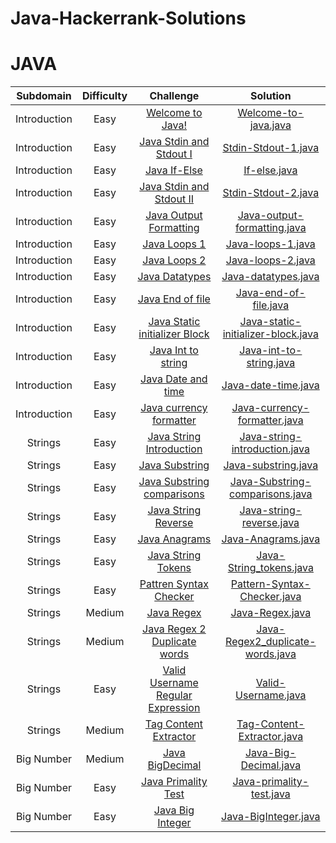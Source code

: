 # Java-Hackerrank-Solutions

# JAVA

| Subdomain | Difficulty | Challenge | Solution |
|:---------:|:----------:|:---------:|:--------:|
| Introduction | Easy |  [Welcome to Java!](https://www.hackerrank.com/challenges/welcome-to-java/problem) | [Welcome-to-java.java](https://github.com/HastiSutaria/Java-Hackerrank-Solutions/blob/main/Welcometojava.java) |
| Introduction | Easy |  [Java Stdin and Stdout I](https://www.hackerrank.com/challenges/java-stdin-and-stdout-1/problem) | [Stdin-Stdout-1.java](https://github.com/HastiSutaria/Java-Hackerrank-Solutions/blob/main/StdinStdout1.java) |
| Introduction | Easy |  [Java If-Else](https://www.hackerrank.com/challenges/java-if-else/problem) | [If-else.java](https://github.com/HastiSutaria/Java-Hackerrank-Solutions/blob/main/Ifelse.java) |
| Introduction | Easy |  [Java Stdin and Stdout II](https://www.hackerrank.com/challenges/java-stdin-stdout/problem) | [Stdin-Stdout-2.java](https://github.com/HastiSutaria/Java-Hackerrank-Solutions/blob/main/StdinStdout2.java) |
| Introduction | Easy |  [Java Output Formatting ](https://www.hackerrank.com/challenges/java-output-formatting/problem) | [Java-output-formatting.java](https://github.com/HastiSutaria/Java-Hackerrank-Solutions/blob/main/JavaoutputFormatting.java) |
| Introduction | Easy |  [Java Loops 1 ](https://www.hackerrank.com/challenges/java-loops-i/problem) | [Java-loops-1.java](https://github.com/HastiSutaria/Java-Hackerrank-Solutions/blob/main/Javaloops1.java) |
| Introduction | Easy |  [Java Loops 2 ](https://https://www.hackerrank.com/challenges/java-loops/problem) | [Java-loops-2.java](https://github.com/HastiSutaria/Java-Hackerrank-Solutions/blob/main/Javaloops2.java) |
| Introduction | Easy |  [Java Datatypes ](https://www.hackerrank.com/challenges/java-datatypes/problem) | [Java-datatypes.java](https://github.com/HastiSutaria/Java-Hackerrank-Solutions/blob/main/Javadatatypes.java) |
| Introduction | Easy |  [Java End of file ](https://www.hackerrank.com/challenges/java-end-of-file/problem) | [Java-end-of-file.java](https://github.com/HastiSutaria/Java-Hackerrank-Solutions/blob/main/Javaendoffile.java) |
| Introduction | Easy | [Java Static initializer Block](https://www.hackerrank.com/challenges/java-static-initializer-block/problem) | [Java-static-initializer-block.java](https://github.com/HastiSutaria/Java-Hackerrank-Solutions/blob/main/StaticIni.java) |
| Introduction | Easy | [Java Int to string](https://www.hackerrank.com/challenges/java-int-to-string/problem) | [Java-int-to-string.java](https://github.com/HastiSutaria/Java-Hackerrank-Solutions/blob/main/Int2Str.java) |
| Introduction | Easy | [Java Date and time](https://www.hackerrank.com/challenges/java-date-and-time/problem) | [Java-date-time.java](https://github.com/HastiSutaria/Java-Hackerrank-Solutions/blob/main/Datetime.java) |
| Introduction | Easy | [Java currency formatter](https://www.hackerrank.com/challenges/java-currency-formatter/problem) | [Java-currency-formatter.java](https://github.com/HastiSutaria/Java-Hackerrank-Solutions/blob/main/Currencyformatter.java) |
| Strings | Easy | [Java String Introduction](https://www.hackerrank.com/challenges/java-strings-introduction/problem) | [Java-string-introduction.java](https://github.com/HastiSutaria/Java-Hackerrank-Solutions/blob/main/Stringsintro.java) |
| Strings | Easy | [Java Substring ](https://www.hackerrank.com/challenges/java-substring/problem) | [Java-substring.java](https://github.com/HastiSutaria/Java-Hackerrank-Solutions/blob/main/Substring.java) |
| Strings | Easy | [Java Substring comparisons](https://www.hackerrank.com/challenges/java-string-compare/problem)|[Java-Substring-comparisons.java](https://github.com/HastiSutaria/Java-Hackerrank-Solutions/blob/main/Substringcomparison.java)|
| Strings | Easy | [Java String Reverse](https://www.hackerrank.com/challenges/java-string-reverse/problem)|[Java-string-reverse.java](https://github.com/HastiSutaria/Java-Hackerrank-Solutions/blob/main/Stringrev.java)|
| Strings | Easy | [Java Anagrams ](https://www.hackerrank.com/challenges/java-anagrams/problem)|[Java-Anagrams.java](https://github.com/HastiSutaria/Java-Hackerrank-Solutions/blob/main/JavaAnagram.java)|
| Strings | Easy | [Java String Tokens](https://www.hackerrank.com/challenges/java-string-tokens/problem) | [Java-String_tokens.java](https://github.com/HastiSutaria/Java-Hackerrank-Solutions/blob/main/StringTokens.java) |
| Strings | Easy | [Pattren Syntax Checker](https://www.hackerrank.com/challenges/pattern-syntax-checker/problem) | [Pattern-Syntax-Checker.java](https://github.com/HastiSutaria/Java-Hackerrank-Solutions/blob/main/PatternSyntaxChecker.java) |
| Strings | Medium | [Java Regex](https://www.hackerrank.com/challenges/java-regex/problem) | [Java-Regex.java](https://github.com/HastiSutaria/Java-Hackerrank-Solutions/blob/main/JavaRegex.java) |
| Strings | Medium  | [Java Regex 2 Duplicate words](https://www.hackerrank.com/challenges/duplicate-word/problem) | [Java-Regex2_duplicate-words.java](https://github.com/HastiSutaria/Java-Hackerrank-Solutions/blob/main/DuplicateWords.java) |
| Strings | Easy | [Valid Username Regular Expression](https://www.hackerrank.com/challenges/valid-username-checker/problem) | [Valid-Username.java](https://github.com/HastiSutaria/Java-Hackerrank-Solutions/blob/main/UsernameValidator.java) |
| Strings | Medium | [Tag Content Extractor ](https://www.hackerrank.com/challenges/tag-content-extractor/problem) | [Tag-Content-Extractor.java](https://github.com/HastiSutaria/Java-Hackerrank-Solutions/blob/main/TagContentExtractor.java)|
| Big Number | Medium | [Java BigDecimal ](https://www.hackerrank.com/challenges/java-bigdecimal/problem) | [Java-Big-Decimal.java](https://github.com/HastiSutaria/Java-Hackerrank-Solutions/blob/main/BigDecimal.java) |
| Big Number | Easy | [Java Primality Test](https://www.hackerrank.com/challenges/java-primality-test/problem) | [Java-primality-test.java](https://github.com/HastiSutaria/Java-Hackerrank-Solutions/blob/main/PrimalityTest.java) |
| Big Number | Easy | [ Java Big Integer ](https://www.hackerrank.com/challenges/java-biginteger/problem) | [Java-BigInteger.java](https://github.com/HastiSutaria/Java-Hackerrank-Solutions/blob/main/BigInteger.java) |
